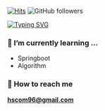 [![Hits](https://hits.seeyoufarm.com/api/count/incr/badge.svg?url=https%3A%2F%2Fgithub.com%2Fhscom96%2Fhit-counter&count_bg=%2379C83D&title_bg=%23555555&icon=atom.svg&icon_color=%23E7E7E7&title=hits&edge_flat=false)](https://hits.seeyoufarm.com)
![GitHub followers](https://img.shields.io/github/followers/hscom96?label=Follow&style=social)

[![Typing SVG](https://readme-typing-svg.herokuapp.com?color=5F8BDA&multiline=true&height=80&lines=Hi+%F0%9F%91%8B%2C++I'm+hyeonsu+;%F0%9F%9A%80backend+developer%F0%9F%9A%80)](https://git.io/typing-svg)

### 🌱 I’m currently learning ...
- Springboot
- Algorithm

### :e-mail: How to reach me 

 **hscom96@gmail.com**

